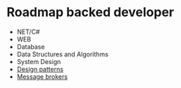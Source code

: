 # Roadmap backed developer
- NET/C#
- WEB
- Database
- Data Structures and Algorithms
- System Design
- [Design patterns](docs/DesignPatterns/DesignPatterns.md)
- [Message brokers](docs/MessageBrokers/MessageBrokers.md)
